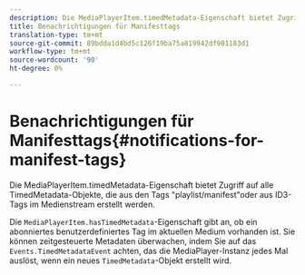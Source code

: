 ```yaml
---
description: Die MediaPlayerItem.timedMetadata-Eigenschaft bietet Zugriff auf alle TimedMetadata-Objekte, die aus den Tags "playlist/manifest"oder aus ID3-Tags im Medienstream erstellt werden.
title: Benachrichtigungen für Manifesttags
translation-type: tm+mt
source-git-commit: 89bdda1d4bd5c126f19ba75a819942df901183d1
workflow-type: tm+mt
source-wordcount: '90'
ht-degree: 0%

---
```



# Benachrichtigungen für Manifesttags{#notifications-for-manifest-tags}

Die MediaPlayerItem.timedMetadata-Eigenschaft bietet Zugriff auf alle TimedMetadata-Objekte, die aus den Tags &quot;playlist/manifest&quot;oder aus ID3-Tags im Medienstream erstellt werden.

<!--<a id="section_9A22F6F1EA1F4F0C9E0C7687D12AA4AA"></a>-->

Die `MediaPlayerItem.hasTimedMetadata`-Eigenschaft gibt an, ob ein abonniertes benutzerdefiniertes Tag im aktuellen Medium vorhanden ist. Sie können zeitgesteuerte Metadaten überwachen, indem Sie auf das `Events.TimedMetadataEvent` achten, das die MediaPlayer-Instanz jedes Mal auslöst, wenn ein neues `TimedMetadata`-Objekt erstellt wird.
